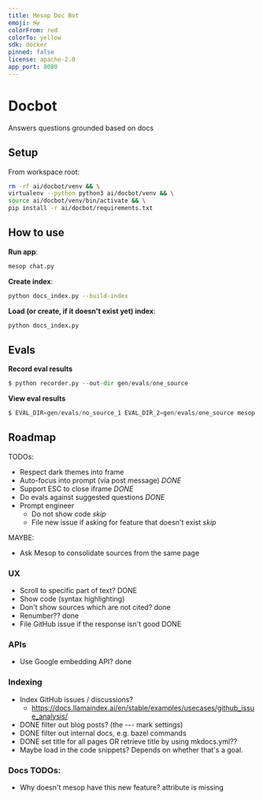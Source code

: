 ```yaml
---
title: Mesop Doc Bot
emoji: 👓
colorFrom: red
colorTo: yellow
sdk: docker
pinned: false
license: apache-2.0
app_port: 8080
---
```


# Docbot

Answers questions grounded based on docs

## Setup

From workspace root:

```sh
rm -rf ai/docbot/venv && \
virtualenv --python python3 ai/docbot/venv && \
source ai/docbot/venv/bin/activate && \
pip install -r ai/docbot/requirements.txt
```

## How to use

**Run app**:

```sh
mesop chat.py
```

**Create index**:

```sh
python docs_index.py --build-index
```

**Load (or create, if it doesn't exist yet) index**:

```sh
python docs_index.py
```

## Evals

**Record eval results**

```py
$ python recorder.py --out-dir gen/evals/one_source
```

**View eval results**

```py
$ EVAL_DIR=gen/evals/no_source_1 EVAL_DIR_2=gen/evals/one_source mesop eval_viewer.py
```

## Roadmap

TODOs:

- Respect dark themes into frame
- Auto-focus into prompt (via post message) _DONE_
- Support ESC to close iframe _DONE_
- Do evals against suggested questions _DONE_
- Prompt engineer
  - Do not show code _skip_
  - File new issue if asking for feature that doesn't exist _skip_

MAYBE:

- Ask Mesop to consolidate sources from the same page

### UX

- Scroll to specific part of text? DONE
- Show code (syntax highlighting)
- Don't show sources which are not cited? done
- Renumber?? done
- File GitHub issue if the response isn't good DONE

### APIs

- Use Google embedding API? done

### Indexing

- Index GitHub issues / discussions?
  - https://docs.llamaindex.ai/en/stable/examples/usecases/github_issue_analysis/
- DONE filter out blog posts? (the --- mark settings)
- DONE filter out internal docs, e.g. bazel commands
- DONE set title for all pages OR retrieve title by using mkdocs.yml??
- Maybe load in the code snippets? Depends on whether that's a goal.

### Docs TODOs:

- Why doesn't mesop have this new feature? attribute is missing
